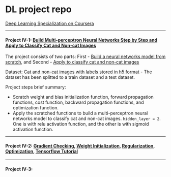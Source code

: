 # DL project repo
[Deep Learning Specialization on Coursera](https://www.coursera.org/specializations/deep-learning)

------
#### Project IV-1: [Build Multi-perceptron Neural Networks Step by Step and Apply to Classify Cat and Non-cat Images](https://github.com/hangdeng/MachineLearningToDeepLearning-Practical-Projects/tree/master/DeepLearningSpecialization/Neural%20Networks%20and%20Deep%20Learning)

The project consists of two parts: First - [Build a neural networks model from scratch](https://github.com/hangdeng/MachineLearningToDeepLearning-Practical-Projects/blob/master/DeepLearningSpecialization/Neural%20Networks%20and%20Deep%20Learning/Week%204/Building%20your%20Deep%20Neural%20Network%20-%20Step%20by%20Step/Building%2Byour%2BNN%2BStep%2Bv8.ipynb), and Second - [Apply to classify cat and non-cat images](https://github.com/hangdeng/MachineLearningToDeepLearning-Practical-Projects/blob/master/DeepLearningSpecialization/Neural%20Networks%20and%20Deep%20Learning/Week%204/Deep%20Neural%20Network%20Application%20Image%20Classification/Deep%2BNN%2BApp%2Bv8.ipynb)

Dataset: [Cat and non-cat images with labels stored in h5 format](https://github.com/hangdeng/MachineLearningToDeepLearning-Practical-Projects/tree/master/DeepLearningSpecialization/datasets) - The dataset has been splitted to a train dataset and a test dataset.

Project steps brief summary: 
* Scratch weight and bias initialization function, forward propagation functions, cost function, backward propagation functions, and optimization function.
* Apply the scratched functions to build a multi-perceptron neural networks model to classify cat and non-cat images. `hidden_layer = 2`. One is with relu activation function, and the other is with sigmoid activation function.
------

#### Project IV-2: [Gradient Checking](https://github.com/hangdeng/MachineLearningToDeepLearning-Practical-Projects/blob/master/DeepLearningSpecialization/Improving%20Deep%20Neural%20Networks/week5/Gradient%20Checking/Gradient%2BChecking%2Bv1.ipynb), [Weight Initialization](https://github.com/hangdeng/MachineLearningToDeepLearning-Practical-Projects/blob/master/DeepLearningSpecialization/Improving%20Deep%20Neural%20Networks/week5/Initialization/Initialization.ipynb), [Regularization](https://github.com/hangdeng/MachineLearningToDeepLearning-Practical-Projects/blob/master/DeepLearningSpecialization/Improving%20Deep%20Neural%20Networks/week5/Regularization/Regularization%2B-%2Bv2.ipynb), [Optimization](https://github.com/hangdeng/MachineLearningToDeepLearning-Practical-Projects/blob/master/DeepLearningSpecialization/Improving%20Deep%20Neural%20Networks/week6/Optimization%2Bmethods.ipynb), [Tensorflow Tutorial](https://github.com/hangdeng/MachineLearningToDeepLearning-Practical-Projects/blob/master/DeepLearningSpecialization/Improving%20Deep%20Neural%20Networks/week7/Tensorflow%2BTutorial.ipynb)


------

#### Project IV-3:
